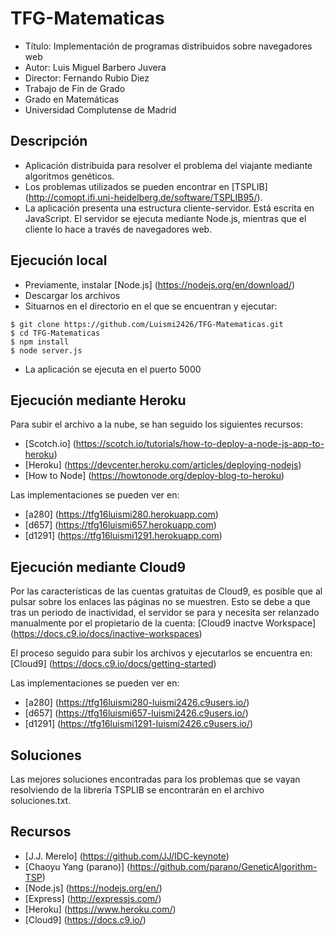 # TFG-Matematicas 

- Título: Implementación de programas distribuidos sobre navegadores web 
- Autor: Luis Miguel Barbero Juvera
- Director: Fernando Rubio Diez 
- Trabajo de Fin de Grado
- Grado en Matemáticas
- Universidad Complutense de Madrid

## Descripción 

- Aplicación distribuida para resolver el problema del viajante mediante algoritmos genéticos. 
- Los problemas utilizados se pueden encontrar en [TSPLIB] (http://comopt.ifi.uni-heidelberg.de/software/TSPLIB95/). 
- La aplicación presenta una estructura cliente-servidor. Está escrita en JavaScript. El servidor se ejecuta mediante Node.js, mientras que el cliente lo hace a través de navegadores web. 

## Ejecución local 

- Previamente, instalar [Node.js] (https://nodejs.org/en/download/) 
- Descargar los archivos 
- Situarnos en el directorio en el que se encuentran y ejecutar:

``` 
$ git clone https://github.com/Luismi2426/TFG-Matematicas.git 
$ cd TFG-Matematicas 
$ npm install 
$ node server.js 
``` 
- La aplicación se ejecuta en el puerto 5000

## Ejecución mediante Heroku

Para subir el archivo a la nube, se han seguido los siguientes recursos:
- [Scotch.io] (https://scotch.io/tutorials/how-to-deploy-a-node-js-app-to-heroku)
- [Heroku] (https://devcenter.heroku.com/articles/deploying-nodejs)
- [How to Node] (https://howtonode.org/deploy-blog-to-heroku)

Las implementaciones se pueden ver en:
- [a280] (https://tfg16luismi280.herokuapp.com)
- [d657] (https://tfg16luismi657.herokuapp.com)
- [d1291] (https://tfg16luismi1291.herokuapp.com)

## Ejecución mediante Cloud9

Por las características de las cuentas gratuitas de Cloud9, es posible que al pulsar sobre los enlaces las páginas no se muestren. Esto se debe a que tras un periodo de inactividad, el servidor se para y necesita ser relanzado manualmente por el propietario de la cuenta: [Cloud9 inactve Workspace] (https://docs.c9.io/docs/inactive-workspaces)

El proceso seguido para subir los archivos y ejecutarlos se encuentra en: [Cloud9] (https://docs.c9.io/docs/getting-started)

Las implementaciones se pueden ver en:
- [a280] (https://tfg16luismi280-luismi2426.c9users.io/)
- [d657] (https://tfg16luismi657-luismi2426.c9users.io/)
- [d1291] (https://tfg16luismi1291-luismi2426.c9users.io/)

## Soluciones

Las mejores soluciones encontradas para los problemas que se vayan resolviendo de la librería TSPLIB se encontrarán en el archivo soluciones.txt.

## Recursos

- [J.J. Merelo] (https://github.com/JJ/IDC-keynote)
- [Chaoyu Yang (parano)] (https://github.com/parano/GeneticAlgorithm-TSP)
- [Node.js] (https://nodejs.org/en/)
- [Express] (http://expressjs.com/)
- [Heroku] (https://www.heroku.com/)
- [Cloud9] (https://docs.c9.io/)
